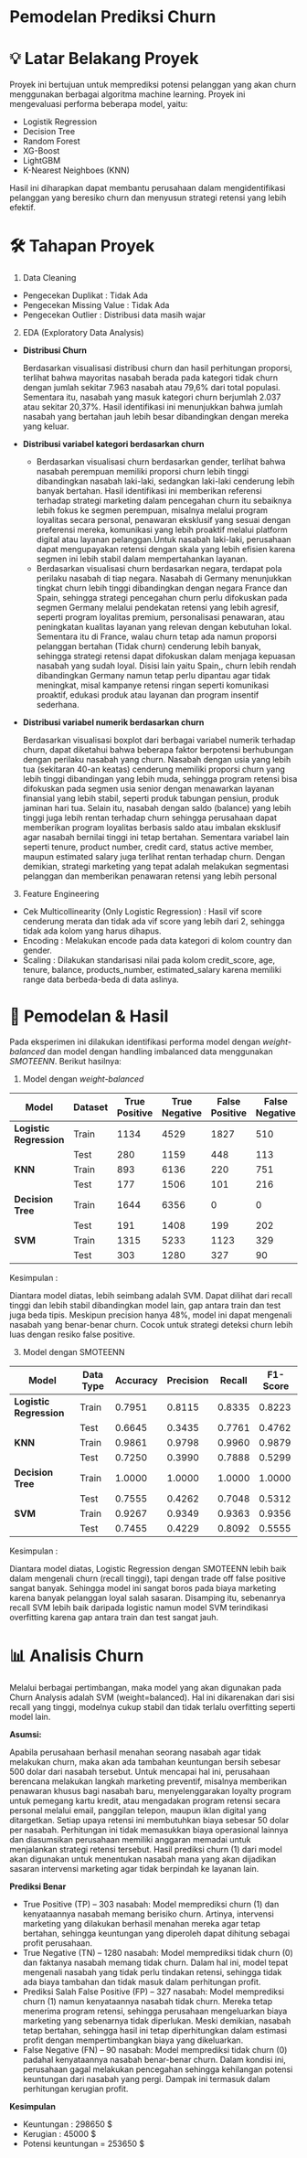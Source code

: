  # Pemodelan Prediksi Churn

 # 💡 Latar Belakang Proyek

Proyek ini bertujuan untuk memprediksi potensi pelanggan yang akan churn menggunakan berbagai algoritma machine learning. Proyek ini mengevaluasi performa beberapa model, yaitu: 

- Logistik Regression
- Decision Tree
- Random Forest
- XG-Boost
- LightGBM
- K-Nearest Neighboes (KNN)

 Hasil ini diharapkan dapat membantu perusahaan dalam mengidentifikasi pelanggan yang beresiko churn dan menyusun strategi retensi yang lebih efektif.

 # 🛠️ Tahapan Proyek
1. Data Cleaning
   
- Pengecekan Duplikat : Tidak Ada
- Pengecekan Missing Value : Tidak Ada
- Pengecekan Outlier : Distribusi data masih wajar

2. EDA (Exploratory Data Analysis)

- **Distribusi Churn**
  
    Berdasarkan visualisasi distribusi churn dan hasil perhitungan proporsi, terlihat bahwa mayoritas nasabah berada pada kategori tidak churn dengan jumlah sekitar 7.963 nasabah atau 79,6% dari total populasi. Sementara itu, nasabah yang masuk kategori churn berjumlah 2.037 atau sekitar 20,37%. Hasil identifikasi ini menunjukkan bahwa jumlah nasabah yang bertahan jauh lebih besar dibandingkan dengan mereka yang keluar.
  
- **Distribusi variabel kategori berdasarkan churn**
  
    - Berdasarkan visualisasi churn berdasarkan gender, terlihat bahwa nasabah perempuan memiliki proporsi churn lebih tinggi dibandingkan nasabah laki-laki, sedangkan laki-laki cenderung lebih banyak bertahan. Hasil identifikasi ini memberikan referensi terhadap strategi marketing dalam pencegahan churn itu sebaiknya lebih fokus ke segmen perempuan, misalnya melalui program loyalitas secara personal, penawaran eksklusif yang sesuai dengan preferensi mereka, komunikasi yang lebih proaktif melalui platform digital atau layanan pelanggan.Untuk nasabah laki-laki, perusahaan dapat mengupayakan retensi dengan skala yang lebih efisien karena segmen ini lebih stabil dalam mempertahankan layanan.
    - Berdasarkan visualisasi churn berdasarkan negara, terdapat pola perilaku nasabah di tiap negara. Nasabah di Germany menunjukkan tingkat churn lebih tinggi dibandingkan dengan negara France dan Spain, sehingga strategi pencegahan churn perlu difokuskan pada segmen Germany melalui pendekatan retensi yang lebih agresif, seperti program loyalitas premium, personalisasi penawaran, atau peningkatan kualitas layanan yang relevan dengan kebutuhan lokal. Sementara itu di France, walau churn tetap ada namun proporsi pelanggan bertahan (Tidak churn) cenderung lebih banyak, sehingga strategi retensi dapat difokuskan dalam menjaga kepuasan nasabah yang sudah loyal. Disisi lain yaitu Spain,, churn lebih rendah dibandingkan Germany namun tetap perlu dipantau agar tidak meningkat, misal kampanye retensi ringan seperti komunikasi proaktif, edukasi produk atau layanan dan program insentif sederhana.
 
- **Distribusi variabel numerik berdasarkan churn**

  Berdasarkan visualisasi boxplot dari berbagai variabel numerik terhadap churn, dapat diketahui bahwa beberapa faktor berpotensi berhubungan dengan perilaku nasabah yang churn. Nasabah dengan usia yang lebih tua (sekitaran 40-an keatas) cenderung memiliki proporsi churn yang lebih tinggi dibandingan yang lebih muda, sehingga program retensi bisa difokuskan pada segmen usia senior dengan menawarkan layanan finansial yang lebih stabil, seperti produk tabungan pensiun, produk jaminan hari tua. Selain itu, nasabah dengan saldo (balance) yang lebih tinggi juga lebih rentan terhadap churn sehingga perusahaan dapat memberikan program loyalitas berbasis saldo atau imbalan eksklusif agar nasabah bernilai tinggi ini tetap bertahan. Sementara variabel lain seperti tenure, product number, credit card, status active member, maupun estimated salary juga terlihat rentan terhadap churn. Dengan demikian, strategi marketing yang tepat adalah melakukan segmentasi pelanggan dan memberikan penawaran retensi yang lebih personal


3. Feature Engineering
- Cek Multicollinearity (Only Logistic Regression) : Hasil vif score cenderung merata dan tidak ada vif score yang lebih dari 2, sehingga tidak ada kolom yang harus dihapus.
- Encoding : Melakukan encode pada data kategori di kolom country dan gender.
- Scaling : Dilakukan standarisasi nilai pada kolom credit_score, age, tenure, balance, products_number, estimated_salary karena memiliki range data berbeda-beda di data aslinya.

# 🤖 Pemodelan & Hasil
Pada eksperimen ini dilakukan identifikasi performa model dengan _weight-balanced_  dan model dengan handling imbalanced data menggunakan _SMOTEENN_. Berikut hasilnya:

1. Model dengan _weight-balanced_
   
| Model                | Dataset | True Positive | True Negative | False Positive | False Negative | Accuracy | Precision | Recall | F1-Score |
|-----------------------|----------|----------------|----------------|----------------|----------------|-----------|------------|---------|-----------|
| **Logistic Regression** | Train | 1134 | 4529 | 1827 | 510 | 0.7079 | 0.3830 | 0.6898 | 0.4925 |
|                       | Test  | 280  | 1159 | 448  | 113 | 0.7195 | 0.3846 | 0.7125 | 0.4996 |
| **KNN**               | Train | 893  | 6136 | 220  | 751 | 0.8786 | 0.8023 | 0.5432 | 0.6478 |
|                       | Test  | 177  | 1506 | 101  | 216 | 0.8415 | 0.6367 | 0.4504 | 0.5276 |
| **Decision Tree**     | Train | 1644 | 6356 | 0    | 0   | 1.0000 | 1.0000 | 1.0000 | 1.0000 |
|                       | Test  | 191  | 1408 | 199  | 202 | 0.7995 | 0.4897 | 0.4860 | 0.4879 |
| **SVM**               | Train | 1315 | 5233 | 1123 | 329 | 0.8185 | 0.5394 | 0.7999 | 0.6443 |
|                       | Test  | 303  | 1280 | 327  | 90  | 0.7915 | 0.4810 | 0.7710 | 0.5924 |


Kesimpulan :

Diantara model diatas, lebih seimbang adalah SVM. Dapat dilihat dari recall tinggi dan lebih stabil dibandingkan model lain, gap antara train dan test juga beda tipis. Meskipun precision hanya 48%, model ini dapat mengenali nasabah yang benar-benar churn. Cocok untuk strategi deteksi churn lebih luas dengan resiko false positive.

3. Model dengan SMOTEENN


| Model                | Data Type | Accuracy | Precision | Recall | F1-Score |
|----------------------|------------|-----------|------------|---------|-----------|
| **Logistic Regression** | Train | 0.7951 | 0.8115 | 0.8335 | 0.8223 |
|                      | Test  | 0.6645 | 0.3435 | 0.7761 | 0.4762 |
| **KNN**              | Train | 0.9861 | 0.9798 | 0.9960 | 0.9879 |
|                      | Test  | 0.7250 | 0.3990 | 0.7888 | 0.5299 |
| **Decision Tree**    | Train | 1.0000 | 1.0000 | 1.0000 | 1.0000 |
|                      | Test  | 0.7555 | 0.4262 | 0.7048 | 0.5312 |
| **SVM**              | Train | 0.9267 | 0.9349 | 0.9363 | 0.9356 |
|                      | Test  | 0.7455 | 0.4229 | 0.8092 | 0.5555 |

Kesimpulan :

Diantara model diatas, Logistic Regression dengan SMOTEENN lebih baik dalam mengenali churn (recall tinggi), tapi dengan trade off false positive sangat banyak. Sehingga model ini sangat boros pada biaya marketing karena banyak pelanggan loyal salah sasaran. Disamping itu, sebenanrya recall SVM lebih baik daripada logistic namun model SVM terindikasi overfitting karena gap antara train dan test sangat jauh.

# 📊	Analisis Churn

Melalui berbagai pertimbangan, maka model yang akan digunakan pada Churn Analysis adalah SVM (weight=balanced). Hal ini dikarenakan dari sisi recall yang tinggi, modelnya cukup stabil dan tidak terlalu overfitting seperti model lain.

**Asumsi:**

Apabila perusahaan berhasil menahan seorang nasabah agar tidak melakukan churn, maka akan ada tambahan keuntungan bersih sebesar 500 dolar dari nasabah tersebut. Untuk mencapai hal ini, perusahaan berencana melakukan langkah marketing preventif, misalnya memberikan penawaran khusus bagi nasabah baru, menyelenggarakan loyalty program untuk pemegang kartu kredit, atau mengadakan program retensi secara personal melalui email, panggilan telepon, maupun iklan digital yang ditargetkan. Setiap upaya retensi ini membutuhkan biaya sebesar 50 dolar per nasabah. Perhitungan ini tidak memasukkan biaya operasional lainnya dan diasumsikan perusahaan memiliki anggaran memadai untuk menjalankan strategi retensi tersebut. Hasil prediksi churn (1) dari model akan digunakan untuk menentukan nasabah mana yang akan dijadikan sasaran intervensi marketing agar tidak berpindah ke layanan lain.

**Prediksi Benar**

- True Positive (TP) – 303 nasabah: Model memprediksi churn (1) dan kenyataannya nasabah memang berisiko churn. Artinya, intervensi marketing yang dilakukan berhasil menahan mereka agar tetap bertahan, sehingga keuntungan yang diperoleh dapat dihitung sebagai profit perusahaan.
- True Negative (TN) – 1280 nasabah: Model memprediksi tidak churn (0) dan faktanya nasabah memang tidak churn. Dalam hal ini, model tepat mengenali nasabah yang tidak perlu tindakan retensi, sehingga tidak ada biaya tambahan dan tidak masuk dalam perhitungan profit.
- Prediksi Salah
False Positive (FP) – 327 nasabah: Model memprediksi churn (1) namun kenyataannya nasabah tidak churn. Mereka tetap menerima program retensi, sehingga perusahaan mengeluarkan biaya marketing yang sebenarnya tidak diperlukan. Meski demikian, nasabah tetap bertahan, sehingga hasil ini tetap diperhitungkan dalam estimasi profit dengan mempertimbangkan biaya yang dikeluarkan.
- False Negative (FN) – 90 nasabah: Model memprediksi tidak churn (0) padahal kenyataannya nasabah benar-benar churn. Dalam kondisi ini, perusahaan gagal melakukan pencegahan sehingga kehilangan potensi keuntungan dari nasabah yang pergi. Dampak ini termasuk dalam perhitungan kerugian profit.

**Kesimpulan**

- Keuntungan : 298650 $
- Kerugian : 45000 $
- Potensi keuntungan = 253650 $


